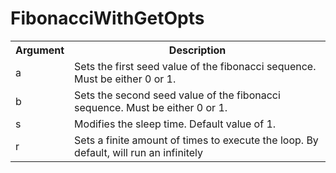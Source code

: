 # FibonacciWithGetOpts
<table>
  <tr>
    <th>Argument</th>
    <th>Description</th>
  </tr>
  <tr>
    <td>a</td>
    <td>Sets the first seed value of the fibonacci sequence. Must be either 0 or 1.</td>
  </tr>
  <tr>
    <td>b</td>
    <td>Sets the second seed value of the fibonacci sequence. Must be either 0 or 1.</td>
  </tr>
  <tr>
    <td>s</td>
    <td>Modifies the sleep time. Default value of 1.</td>
  </tr>
  <tr>
    <td>r</td>
    <td>Sets a finite amount of times to execute the loop. By default, will run an infinitely</td>
  </tr>
</table>
